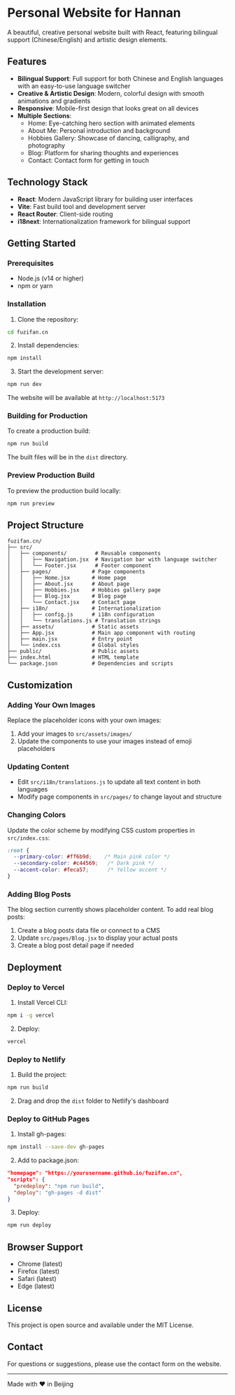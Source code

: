 # Personal Website for Hannan

A beautiful, creative personal website built with React, featuring bilingual support (Chinese/English) and artistic design elements.

## Features

- **Bilingual Support**: Full support for both Chinese and English languages with an easy-to-use language switcher
- **Creative & Artistic Design**: Modern, colorful design with smooth animations and gradients
- **Responsive**: Mobile-first design that looks great on all devices
- **Multiple Sections**:
  - Home: Eye-catching hero section with animated elements
  - About Me: Personal introduction and background
  - Hobbies Gallery: Showcase of dancing, calligraphy, and photography
  - Blog: Platform for sharing thoughts and experiences
  - Contact: Contact form for getting in touch

## Technology Stack

- **React**: Modern JavaScript library for building user interfaces
- **Vite**: Fast build tool and development server
- **React Router**: Client-side routing
- **i18next**: Internationalization framework for bilingual support

## Getting Started

### Prerequisites

- Node.js (v14 or higher)
- npm or yarn

### Installation

1. Clone the repository:
```bash
cd fuzifan.cn
```

2. Install dependencies:
```bash
npm install
```

3. Start the development server:
```bash
npm run dev
```

The website will be available at `http://localhost:5173`

### Building for Production

To create a production build:

```bash
npm run build
```

The built files will be in the `dist` directory.

### Preview Production Build

To preview the production build locally:

```bash
npm run preview
```

## Project Structure

```
fuzifan.cn/
├── src/
│   ├── components/         # Reusable components
│   │   ├── Navigation.jsx  # Navigation bar with language switcher
│   │   └── Footer.jsx      # Footer component
│   ├── pages/             # Page components
│   │   ├── Home.jsx       # Home page
│   │   ├── About.jsx      # About page
│   │   ├── Hobbies.jsx    # Hobbies gallery page
│   │   ├── Blog.jsx       # Blog page
│   │   └── Contact.jsx    # Contact page
│   ├── i18n/              # Internationalization
│   │   ├── config.js      # i18n configuration
│   │   └── translations.js # Translation strings
│   ├── assets/            # Static assets
│   ├── App.jsx            # Main app component with routing
│   ├── main.jsx           # Entry point
│   └── index.css          # Global styles
├── public/                # Public assets
├── index.html             # HTML template
└── package.json           # Dependencies and scripts
```

## Customization

### Adding Your Own Images

Replace the placeholder icons with your own images:
1. Add your images to `src/assets/images/`
2. Update the components to use your images instead of emoji placeholders

### Updating Content

- Edit `src/i18n/translations.js` to update all text content in both languages
- Modify page components in `src/pages/` to change layout and structure

### Changing Colors

Update the color scheme by modifying CSS custom properties in `src/index.css`:
```css
:root {
  --primary-color: #ff6b9d;    /* Main pink color */
  --secondary-color: #c44569;   /* Dark pink */
  --accent-color: #feca57;      /* Yellow accent */
}
```

### Adding Blog Posts

The blog section currently shows placeholder content. To add real blog posts:
1. Create a blog posts data file or connect to a CMS
2. Update `src/pages/Blog.jsx` to display your actual posts
3. Create a blog post detail page if needed

## Deployment

### Deploy to Vercel

1. Install Vercel CLI:
```bash
npm i -g vercel
```

2. Deploy:
```bash
vercel
```

### Deploy to Netlify

1. Build the project:
```bash
npm run build
```

2. Drag and drop the `dist` folder to Netlify's dashboard

### Deploy to GitHub Pages

1. Install gh-pages:
```bash
npm install --save-dev gh-pages
```

2. Add to package.json:
```json
"homepage": "https://yourusername.github.io/fuzifan.cn",
"scripts": {
  "predeploy": "npm run build",
  "deploy": "gh-pages -d dist"
}
```

3. Deploy:
```bash
npm run deploy
```

## Browser Support

- Chrome (latest)
- Firefox (latest)
- Safari (latest)
- Edge (latest)

## License

This project is open source and available under the MIT License.

## Contact

For questions or suggestions, please use the contact form on the website.

---

Made with ❤️ in Beijing
